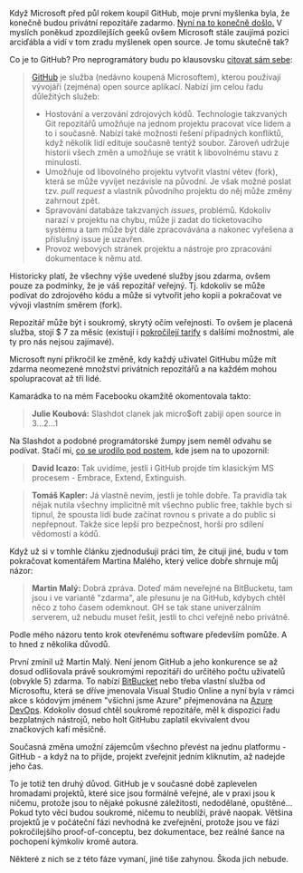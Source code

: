 <!-- dcterms:title = GitHub a privátní repozitáře zdarma: zrada myšlenek open source? -->
<!-- dcterms:abstract = Když Microsoft před půl rokem koupil GitHub, moje první myšlenka byla, že konečně budou privátní repozitáře zadarmo. Nyní na to konečně došlo. V myslích poněkud zpozdilejších geeků ovšem Microsoft stále zaujímá pozici arciďábla a vidí v tom zradu myšlenek open source. Je tomu skutečně tak? -->
<!-- dcterms:creator = Michal Altair Valášek -->
<!-- x4w:pictureUrl = /perex-pictures/logo-github.svg -->
<!-- x4w:coverUrl = /cover-pictures/20190108-github.jpg -->
<!-- x4w:pictureWidth = 150 -->
<!-- x4w:pictureHeight = 150 -->
<!-- x4w:category = IT -->
<!-- dcterms:dateAccepted = 2019-01-08 -->

Když Microsoft před půl rokem koupil GitHub, moje první myšlenka byla, že konečně budou privátní repozitáře zadarmo. [Nyní na to konečně došlo.](https://blog.github.com/2019-01-07-new-year-new-github/) V myslích poněkud zpozdilejších geeků ovšem Microsoft stále zaujímá pozici arciďábla a vidí v tom zradu myšlenek open source. Je tomu skutečně tak?

Co je to GitHub? Pro neprogramátory budu po klausovsku [citovat sám sebe](/2018/11/jak-jsem-nepridal-komentare):

> [GitHub](https://github.com/) je služba (nedávno koupená Microsoftem), kterou používají vývojáři (zejména) open source aplikací. Nabízí jim celou řadu důležitých služeb:
> * Hostování a verzování zdrojových kódů. Technologie takzvaných Git repozitářů umožňuje na jednom projektu pracovat více lidem a to i současně. Nabízí také možnosti řešení případných konfliktů, když několik lidí edituje současně tentýž soubor. Zároveň udržuje historii všech změn a umožňuje se vrátit k libovolnému stavu z minulosti.
> * Umožňuje od libovolného projektu vytvořit vlastní větev (fork), která se může vyvíjet nezávisle na původní. Je však možné poslat tzv. _pull request_ a vlastník původního projektu do něj může změny zahrnout zpět.
> * Spravování databáze takzvaných _issues_, problémů. Kdokoliv narazí v projektu na chybu, může ji zadat do ticketovacího systému a tam může být dále zpracovávána a nakonec vyřešena a příslušný issue je uzavřen.
> * Provoz webových stránek projektu a nástroje pro zpracování dokumentace k němu atd.

Historicky platí, že všechny výše uvedené služby jsou zdarma, ovšem pouze za podmínky, že je váš repozitář veřejný. Tj. kdokoliv se může podívat do zdrojového kódu a může si vytvořit jeho kopii a pokračovat ve vývoji vlastním směrem (fork).

Repozitář může být i soukromý, skrytý očím veřejnosti. To ovšem je placená služba, stojí $ 7 za měsíc (existují i [pokročilejí tarify](https://github.com/pricing) s dalšími možnostmi, ale ty pro nás nejsou zajímavé).

Microsoft nyní přikročil ke změně, kdy každý uživatel GitHubu může mít zdarma neomezené množství privátních repozitářů a na každém mohou spolupracovat až tři lidé.

Kamarádka to na mém Facebooku okamžitě okomentovala takto:

> **Julie Koubová:** Slashdot clanek jak micro$oft zabiji open source in 3…2…1

Na Slashdot a podobné programátorské žumpy jsem neměl odvahu se podívat. Stačí mi, [co se urodilo pod postem](https://www.facebook.com/rider.cz/posts/10213542415578343), kde jsem na to upozornil:

> **David Icazo:** Tak uvidíme, jestli i GitHub projde tím klasickým MS procesem - Embrace, Extend, Extinguish.

> **Tomáš Kapler:** Já vlastně nevím, jestli je tohle dobře. Ta pravidla tak nějak nutila všechny implicitně mít všechno public free, takhle bych si tipnul, že spousta lidí bude začínat rovnou s private a do public si nepřepnout. Takže sice lepší pro bezpečnost, horší pro sdílení vědomostí a kódů.

Když už si v tomhle článku zjednodušuji práci tím, že cituji jiné, budu v tom pokračovat komentářem Martina Malého, který velice dobře shrnuje můj názor:

> **Martin Malý:** Dobrá zpráva. Doteď mám neveřejné na BitBucketu, tam jsou i ve variantě "zdarma", ale přesunu je na GitHub, kdybych chtěl něco z toho časem odemknout. GH se tak stane univerzálním serverem, už nebudu muset řešit, jestli to chci veřejně nebo privátně.

Podle mého názoru tento krok otevřenému software především pomůže. A to hned z několika důvodů.

První zmínil už Martin Malý. Není jenom GitHub a jeho konkurence se až dosud odlišovala právě soukromými repozitáři do určitého počtu uživatelů (obvykle 5) zdarma. To nabízí [BitBucket](https://www.bitbucket.com) nebo třeba vlastní služba od Microsoftu, která se dříve jmenovala Visual Studio Online a nyní byla v rámci akce s kódovým jménem "všichni jsme Azure" přejmenována na [Azure DevOps](https://azure.microsoft.com/en-us/services/devops/). Kdokoliv dosud chtěl soukromé repozitáře, měl k dispozici řadu bezplatných nástrojů, nebo holt GitHubu zaplatil ekvivalent dvou značkových kafí měsíčně.

Současná změna umožní zájemcům všechno převést na jednu platformu - GitHub - a když na to přijde, projekt zveřejnit jedním kliknutím, až nadejde jeho čas.

To je totiž ten druhý důvod. GitHub je v současné době zaplevelen hromadami projektů, které sice jsou formálně veřejné, ale v praxi jsou k ničemu, protože jsou to nějaké pokusné záležitosti, nedodělané, opuštěné... Pokud tyto věci budou soukromé, ničemu to neublíží, právě naopak. Většina projektů je v počáteční fázi nevhodná ke zveřejnění, protože jsou ve fázi pokročilejšího proof-of-conceptu, bez dokumentace, bez reálné šance na pochopení kýmkoliv kromě autora.

Některé z nich se z této fáze vymaní, jiné tiše zahynou. Škoda jich nebude.